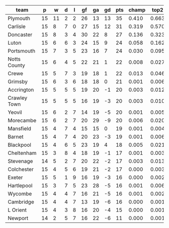 |     team     | p  | w  | d | l | gf | ga | gd | pts | champ | top2  | top3  | top4  |  5-7  | bot4  | bot3  | bot2  |
|--------------|----|----|---|---|----|----|----|-----|-------|-------|-------|-------|-------|-------|-------|-------|
| Plymouth     | 15 | 11 | 2 | 2 | 26 | 13 | 13 |  35 | 0.410 | 0.663 | 0.803 | 0.884 | 0.085 | 0.000 | 0.000 | 0.000|
| Carlisle     | 15 |  8 | 7 | 0 | 27 | 15 | 12 |  31 | 0.319 | 0.570 | 0.730 | 0.829 | 0.122 | 0.000 | 0.000 | 0.000|
| Doncaster    | 15 |  8 | 3 | 4 | 30 | 22 |  8 |  27 | 0.136 | 0.323 | 0.514 | 0.644 | 0.212 | 0.001 | 0.001 | 0.000|
| Luton        | 15 |  6 | 6 | 3 | 24 | 15 |  9 |  24 | 0.058 | 0.162 | 0.296 | 0.441 | 0.275 | 0.005 | 0.002 | 0.001|
| Portsmouth   | 15 |  7 | 3 | 5 | 23 | 16 |  7 |  24 | 0.030 | 0.095 | 0.194 | 0.303 | 0.280 | 0.015 | 0.009 | 0.005|
| Notts County | 15 |  6 | 4 | 5 | 22 | 21 |  1 |  22 | 0.008 | 0.027 | 0.066 | 0.126 | 0.214 | 0.056 | 0.036 | 0.020|
| Crewe        | 15 |  5 | 7 | 3 | 19 | 18 |  1 |  22 | 0.013 | 0.046 | 0.097 | 0.166 | 0.244 | 0.035 | 0.021 | 0.011|
| Grimsby      | 15 |  6 | 3 | 6 | 18 | 18 |  0 |  21 | 0.001 | 0.006 | 0.017 | 0.035 | 0.105 | 0.157 | 0.110 | 0.066|
| Accrington   | 15 |  5 | 5 | 5 | 19 | 20 | -1 |  20 | 0.003 | 0.012 | 0.028 | 0.055 | 0.137 | 0.117 | 0.079 | 0.047|
| Crawley Town | 15 |  5 | 5 | 5 | 16 | 19 | -3 |  20 | 0.003 | 0.010 | 0.024 | 0.049 | 0.126 | 0.140 | 0.099 | 0.059|
| Yeovil       | 15 |  6 | 2 | 7 | 14 | 19 | -5 |  20 | 0.001 | 0.005 | 0.016 | 0.036 | 0.099 | 0.178 | 0.127 | 0.077|
| Morecambe    | 15 |  6 | 2 | 7 | 20 | 29 | -9 |  20 | 0.006 | 0.020 | 0.049 | 0.095 | 0.186 | 0.077 | 0.052 | 0.028|
| Mansfield    | 15 |  4 | 7 | 4 | 15 | 15 |  0 |  19 | 0.001 | 0.004 | 0.008 | 0.018 | 0.059 | 0.273 | 0.204 | 0.134|
| Barnet       | 15 |  4 | 7 | 4 | 20 | 23 | -3 |  19 | 0.001 | 0.006 | 0.017 | 0.036 | 0.099 | 0.180 | 0.127 | 0.080|
| Blackpool    | 15 |  4 | 6 | 5 | 23 | 19 |  4 |  18 | 0.005 | 0.021 | 0.052 | 0.100 | 0.191 | 0.074 | 0.048 | 0.026|
| Cheltenham   | 15 |  3 | 8 | 4 | 18 | 19 | -1 |  17 | 0.001 | 0.003 | 0.009 | 0.021 | 0.071 | 0.253 | 0.185 | 0.121|
| Stevenage    | 14 |  5 | 2 | 7 | 20 | 22 | -2 |  17 | 0.003 | 0.013 | 0.032 | 0.061 | 0.139 | 0.120 | 0.084 | 0.052|
| Colchester   | 15 |  4 | 5 | 6 | 19 | 21 | -2 |  17 | 0.000 | 0.003 | 0.009 | 0.019 | 0.062 | 0.263 | 0.200 | 0.136|
| Exeter       | 15 |  5 | 1 | 9 | 16 | 19 | -3 |  16 | 0.000 | 0.002 | 0.007 | 0.014 | 0.053 | 0.299 | 0.229 | 0.155|
| Hartlepool   | 15 |  3 | 7 | 5 | 23 | 28 | -5 |  16 | 0.001 | 0.006 | 0.018 | 0.037 | 0.099 | 0.175 | 0.124 | 0.080|
| Wycombe      | 15 |  4 | 4 | 7 | 16 | 21 | -5 |  16 | 0.001 | 0.002 | 0.007 | 0.015 | 0.058 | 0.278 | 0.213 | 0.140|
| Cambridge    | 15 |  4 | 4 | 7 | 13 | 19 | -6 |  16 | 0.000 | 0.001 | 0.003 | 0.006 | 0.026 | 0.448 | 0.363 | 0.263|
| L Orient     | 15 |  4 | 3 | 8 | 16 | 20 | -4 |  15 | 0.000 | 0.001 | 0.003 | 0.006 | 0.031 | 0.413 | 0.330 | 0.234|
| Newport      | 14 |  2 | 5 | 7 | 16 | 22 | -6 |  11 | 0.000 | 0.001 | 0.003 | 0.007 | 0.029 | 0.442 | 0.357 | 0.266|
